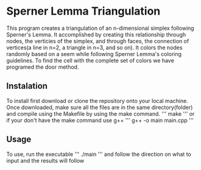 # Sperner Lemma Triangulation
This program creates a triangulation of an n-dimensional simplex following Sperner's Lemma. It accomplished by creating this relationship through nodes, the verticies of the simplex, and through faces, the connection of vertices(a line in n=2, a triangle in n=3, and so on). It colors the nodes randomly based on a seem while following Sperner Lemma's coloring guidelines. To find the cell with the complete set of colors we have programed the door method.

## Instalation
To install first download or clone the repository onto your local machine. Once downloaded, make sure all the files are in the same directory(folder) and compile using the Makefile by using the make command.
'''
make
'''
or if your don't have the make command use g++
'''
g++ -o main main.cpp
'''

## Usage
To use, run the executable
'''
./main
'''
and follow the direction on what to input and the results will follow
